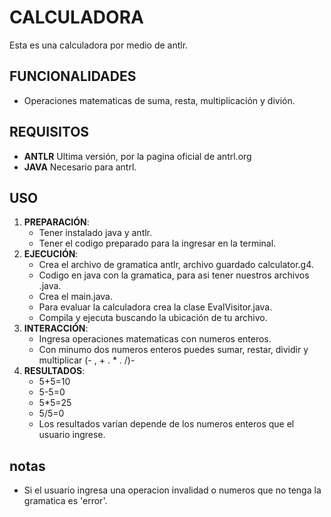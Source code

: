 # CALCULADORA

Esta es una calculadora por medio de antlr.

## FUNCIONALIDADES 

- Operaciones matematicas de suma, resta, multiplicación y divión.

## REQUISITOS 

- **ANTLR** Ultima versión, por la pagina oficial de antrl.org
- **JAVA** Necesario para antrl.

## USO

1. **PREPARACIÓN**:
   - Tener instalado java y antlr.
   - Tener el codigo preparado para la ingresar en la terminal.
2. **EJECUCIÓN**:
   - Crea el archivo de gramatica antlr, archivo guardado calculator.g4.
   - Codigo en java con la gramatica, para asi tener nuestros archivos .java.
   - Crea el main.java.
   - Para evaluar la calculadora crea la clase EvalVisitor.java.
   - Compila y ejecuta buscando la ubicación de tu archivo.
3. **INTERACCIÓN**:
   - Ingresa operaciones matematicas con numeros enteros.
   - Con minumo dos numeros enteros puedes sumar, restar, dividir y multiplicar (- , + . * . /)-
4. **RESULTADOS**:
   - 5+5=10
   - 5-5=0
   - 5*5=25
   - 5/5=0
   - Los resultados varian depende de los numeros enteros que el usuario ingrese.
## notas
- Si el usuario ingresa una operacion invalidad o numeros que no tenga la gramatica es 'error'.


   




